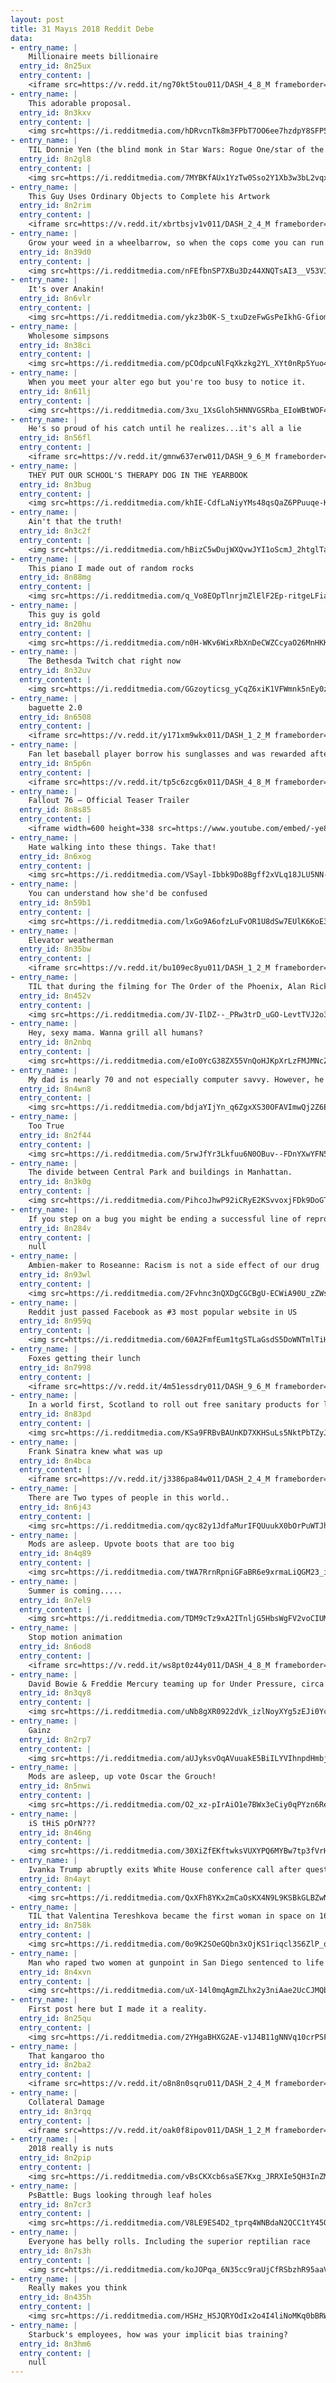 ```yaml
---
layout: post
title: 31 Mayıs 2018 Reddit Debe
data:
- entry_name: |
    Millionaire meets billionaire
  entry_id: 8n25ux
  entry_content: |
    <iframe src=https://v.redd.it/ng70kt5tou011/DASH_4_8_M frameborder=0></iframe>
- entry_name: |
    This adorable proposal.
  entry_id: 8n3kxv
  entry_content: |
    <img src=https://i.redditmedia.com/hDRvcnTk8m3FPbT7OO6ee7hzdpY8SFP5YNImTRfAMhs.gif?fm=jpg&s=a0e25e223941d9055e4083011b9ac912 frameborder=0>
- entry_name: |
    TIL Donnie Yen (the blind monk in Star Wars: Rogue One/star of the Ip Man films) was once leaving a Hong Kong nightclub with his girlfriend when they were attacked by a gang who had been bothering them earlier in the night. Donnie hospitalised 8 of them.
  entry_id: 8n2gl8
  entry_content: |
    <img src=https://i.redditmedia.com/7MYBKfAUx1YzTw0Sso2Y1Xb3w3bL2vqxsrIPtgO9tmk.jpg?s=1ae55171ff752326f9294e00b339ea13 frameborder=0>
- entry_name: |
    This Guy Uses Ordinary Objects to Complete his Artwork
  entry_id: 8n2rim
  entry_content: |
    <iframe src=https://v.redd.it/xbrtbsjv1v011/DASH_2_4_M frameborder=0></iframe>
- entry_name: |
    Grow your weed in a wheelbarrow, so when the cops come you can run away with it. That’s what grandma always said.
  entry_id: 8n39d0
  entry_content: |
    <img src=https://i.redditmedia.com/nFEfbnSP7XBu3Dz44XNQTsAI3__V53VIGh5N2P1H5Go.jpg?s=c555b01bc28b5dc4af198d4ac98e5af0 frameborder=0>
- entry_name: |
    It's over Anakin!
  entry_id: 8n6vlr
  entry_content: |
    <img src=https://i.redditmedia.com/ykz3b0K-S_txuDzeFwGsPeIkhG-GfiomctvlJOEWLsA.jpg?s=b1af71af8d2fe8c7961f25b7f0554d66 frameborder=0>
- entry_name: |
    Wholesome simpsons
  entry_id: 8n38ci
  entry_content: |
    <img src=https://i.redditmedia.com/pCOdpcuNlFqXkzkg2YL_XYt0nRp5Yuo4iz2sai1sC9Q.jpg?s=f4e76b52400d7091dbc83832c84f1d0f frameborder=0>
- entry_name: |
    When you meet your alter ego but you're too busy to notice it.
  entry_id: 8n61lj
  entry_content: |
    <img src=https://i.redditmedia.com/3xu_1XsGloh5HNNVGSRba_EIoWBtWOF4gSO9A6NcDrc.jpg?s=f461da5d406541dd44d5eb7b2fbfdfaf frameborder=0>
- entry_name: |
    He's so proud of his catch until he realizes...it's all a lie
  entry_id: 8n56fl
  entry_content: |
    <iframe src=https://v.redd.it/gmnw637erw011/DASH_9_6_M frameborder=0></iframe>
- entry_name: |
    THEY PUT OUR SCHOOL'S THERAPY DOG IN THE YEARBOOK
  entry_id: 8n3bug
  entry_content: |
    <img src=https://i.redditmedia.com/khIE-CdfLaNiyYMs48qsQaZ6PPuuqe-KxjChkpWRjsA.jpg?s=0a397a4068436940f525a40377bef598 frameborder=0>
- entry_name: |
    Ain't that the truth!
  entry_id: 8n3c2f
  entry_content: |
    <img src=https://i.redditmedia.com/hBizC5wDujWXQvwJYI1oScmJ_2htglTaHPevmRWXWPQ.jpg?s=93576cbe0a0f26d8fa84f86e6b8d21b4 frameborder=0>
- entry_name: |
    This piano I made out of random rocks
  entry_id: 8n88mg
  entry_content: |
    <img src=https://i.redditmedia.com/q_Vo8EOpTlnrjmZlElF2Ep-ritgeLFiaByRFU_I--38.jpg?s=e69a78dd2704ec835d1d07e0b391ac8a frameborder=0>
- entry_name: |
    This guy is gold
  entry_id: 8n20hu
  entry_content: |
    <img src=https://i.redditmedia.com/n0H-WKv6WixRbXnDeCWZCcyaO26MnHKKN4qVbLJShTQ.jpg?s=b489d41ef1f09161e7d3b7dfd89b53a8 frameborder=0>
- entry_name: |
    The Bethesda Twitch chat right now
  entry_id: 8n32uv
  entry_content: |
    <img src=https://i.redditmedia.com/GGzoyticsg_yCqZ6xiK1VFWmnk5nEy0zXvqsOEcTGIk.png?s=bc9f50e410a18f17baa5a7e016bbdcd0 frameborder=0>
- entry_name: |
    baguette 2.0
  entry_id: 8n6508
  entry_content: |
    <iframe src=https://v.redd.it/y171xm9wkx011/DASH_1_2_M frameborder=0></iframe>
- entry_name: |
    Fan let baseball player borrow his sunglasses and was rewarded afterwards with a game ball
  entry_id: 8n5p6n
  entry_content: |
    <iframe src=https://v.redd.it/tp5c6zcg6x011/DASH_4_8_M frameborder=0></iframe>
- entry_name: |
    Fallout 76 – Official Teaser Trailer
  entry_id: 8n8s85
  entry_content: |
    <iframe width=600 height=338 src=https://www.youtube.com/embed/-ye84Zrqndo?feature=oembed&enablejsapi=1 frameborder=0 allow=autoplay; encrypted-media allowfullscreen></iframe>
- entry_name: |
    Hate walking into these things. Take that!
  entry_id: 8n6xog
  entry_content: |
    <img src=https://i.redditmedia.com/VSayl-Ibbk9Do8Bgff2xVLq18JLU5NN-Mgg6X3Mjvt4.gif?fm=jpg&s=566a98bc2b897484591edac73c671014 frameborder=0>
- entry_name: |
    You can understand how she'd be confused
  entry_id: 8n59b1
  entry_content: |
    <img src=https://i.redditmedia.com/lxGo9A6ofzLuFvOR1U8dSw7EUlK6KoE3OYtWNen7Mu0.jpg?s=2dfea92f7fa75ad9fc1efb9a58814946 frameborder=0>
- entry_name: |
    Elevator weatherman
  entry_id: 8n35bw
  entry_content: |
    <iframe src=https://v.redd.it/bu109ec8yu011/DASH_1_2_M frameborder=0></iframe>
- entry_name: |
    TIL that during the filming for The Order of the Phoenix, Alan Rickman banned Rupert Grint and Matthew Lewis from coming within 5 meters of his new BMW, because during the making of the Goblet of Fire, they spilled milkshake in his other car
  entry_id: 8n452v
  entry_content: |
    <img src=https://i.redditmedia.com/JV-IlDZ--_PRw3trD_uGO-LevtTVJ2o3VXlKeZdDW_k.jpg?s=9aa5e5626e6978a94eeeb44aa23b9e6a frameborder=0>
- entry_name: |
    Hey, sexy mama. Wanna grill all humans?
  entry_id: 8n2nbq
  entry_content: |
    <img src=https://i.redditmedia.com/eIo0YcG38ZX55VnQoHJKpXrLzFMJMNcZwPXgUNC6XLA.jpg?s=835cb90801035eea9cef73b224d4369a frameborder=0>
- entry_name: |
    My dad is nearly 70 and not especially computer savvy. However, he learned an internet saying and put it on my Amazon Christmas gift receipt.
  entry_id: 8n4wn8
  entry_content: |
    <img src=https://i.redditmedia.com/bdjaYIjYn_q6ZgxXS30OFAVImwQj2Z6E6zaFcLBwU9g.jpg?s=087d532cdf883e7a57fc4902fa824767 frameborder=0>
- entry_name: |
    Too True
  entry_id: 8n2f44
  entry_content: |
    <img src=https://i.redditmedia.com/5rwJfYr3Lkfuu6N0OBuv--FDnYXwYFN52m4D_pFuu74.jpg?s=b9416681f51e03577526ad4c97fbaf52 frameborder=0>
- entry_name: |
    The divide between Central Park and buildings in Manhattan.
  entry_id: 8n3k0g
  entry_content: |
    <img src=https://i.redditmedia.com/PihcoJhwP92iCRyE2KSvvoxjFDk9DoGTXpIW3CmNj30.jpg?s=48efa5600c0a301ab69129a22fcfdfa8 frameborder=0>
- entry_name: |
    If you step on a bug you might be ending a successful line of reproduction that goes back for hundreds of millions of years without a second thought
  entry_id: 8n284v
  entry_content: |
    null
- entry_name: |
    Ambien-maker to Roseanne: Racism is not a side effect of our drug
  entry_id: 8n93wl
  entry_content: |
    <img src=https://i.redditmedia.com/2Fvhnc3nQXDgCGCBgU-ECWiA90U_zZWsRdwL50MORB8.jpg?s=f9ccad3b6934a875c5244ad4af3912e0 frameborder=0>
- entry_name: |
    Reddit just passed Facebook as #3 most popular website in US
  entry_id: 8n959q
  entry_content: |
    <img src=https://i.redditmedia.com/60A2FmfEum1tgSTLaGsdS5DoWNTmlTiHXCiu6OnakmU.jpg?s=67c75a8b565c21cc8d229cc5302b46f3 frameborder=0>
- entry_name: |
    Foxes getting their lunch
  entry_id: 8n7998
  entry_content: |
    <iframe src=https://v.redd.it/4m51essdry011/DASH_9_6_M frameborder=0></iframe>
- entry_name: |
    In a world first, Scotland to roll out free sanitary products for low-income women
  entry_id: 8n83pd
  entry_content: |
    <img src=https://i.redditmedia.com/KSa9FRBvBAUnKD7XKHSuLs5NktPbTZyJDmGVilOK0tU.jpg?s=976bea5b96a226f821a75b02e807f821 frameborder=0>
- entry_name: |
    Frank Sinatra knew what was up
  entry_id: 8n4bca
  entry_content: |
    <iframe src=https://v.redd.it/j3386pa84w011/DASH_2_4_M frameborder=0></iframe>
- entry_name: |
    There are Two types of people in this world..
  entry_id: 8n6j43
  entry_content: |
    <img src=https://i.redditmedia.com/qyc82y1JdfaMurIFQUuukX0bOrPuWTJho8sIC87cU3M.jpg?s=e0e331eea7457fbb431e4a81a3133c83 frameborder=0>
- entry_name: |
    Mods are asleep. Upvote boots that are too big
  entry_id: 8n4q89
  entry_content: |
    <img src=https://i.redditmedia.com/tWA7RrnRpniGFaBR6e9xrmaLiQGM23_iDzNuQ0aEVZ4.jpg?s=6ae49ac81b325882723c2e31124e7466 frameborder=0>
- entry_name: |
    Summer is coming.....
  entry_id: 8n7el9
  entry_content: |
    <img src=https://i.redditmedia.com/TDM9cTz9xA2ITnljG5HbsWgFV2voCIUMYHWCvxkaxH4.jpg?s=51c3c240e82ac03615d4b8b1a6d27309 frameborder=0>
- entry_name: |
    Stop motion animation
  entry_id: 8n6od8
  entry_content: |
    <iframe src=https://v.redd.it/ws8pt0z44y011/DASH_4_8_M frameborder=0></iframe>
- entry_name: |
    David Bowie & Freddie Mercury teaming up for Under Pressure, circa 1982.
  entry_id: 8n3qy8
  entry_content: |
    <img src=https://i.redditmedia.com/uNb8gXR0922dVk_izlNoyXYg5zEJi0Ycsv2ZmUD6R8U.jpg?s=95045d7a5b5cbdc23434d30ff77a2042 frameborder=0>
- entry_name: |
    Gainz
  entry_id: 8n2rp7
  entry_content: |
    <img src=https://i.redditmedia.com/aUJyksvOqAVuuakE5BiILYVIhnpdHmbjtbK_7MoL3y4.jpg?s=b4c53613085498cf7a968c7f9b7ed4aa frameborder=0>
- entry_name: |
    Mods are asleep, up vote Oscar the Grouch!
  entry_id: 8n5nwi
  entry_content: |
    <img src=https://i.redditmedia.com/O2_xz-pIrAiO1e7BWx3eCiy0qPYzn6ReExm-SAYtrD4.jpg?s=b0bc6c7a4fe101ef18d122ea1543a96c frameborder=0>
- entry_name: |
    iS tHiS pOrN???
  entry_id: 8n46ng
  entry_content: |
    <img src=https://i.redditmedia.com/30XiZfEKftwksVUXYPQ6MYBw7tp3fVrHoxADjjP9KBk.jpg?s=adf348c5523e8a3ea267245bf103512e frameborder=0>
- entry_name: |
    Ivanka Trump abruptly exits White House conference call after questions on Chinese trademarks
  entry_id: 8n4ayt
  entry_content: |
    <img src=https://i.redditmedia.com/QxXFh8YKx2mCaOsKX4N9L9KSBkGLBZwN2FkSSgUV0y4.jpg?s=98114d5687373a96b30ed7a24d3ae2ce frameborder=0>
- entry_name: |
    TIL that Valentina Tereshkova became the first woman in space on 16 June 1963, where she spent three days orbiting the Earth 48 times, and is the only woman to have completed a solo space mission
  entry_id: 8n758k
  entry_content: |
    <img src=https://i.redditmedia.com/0o9K2SOeGQbn3xOjKS1riqcl3S6ZlP_qAg18xCwosMM.jpg?s=cd24908f50bac653dcf77922226f9e10 frameborder=0>
- entry_name: |
    Man who raped two women at gunpoint in San Diego sentenced to life
  entry_id: 8n4xvn
  entry_content: |
    <img src=https://i.redditmedia.com/uX-14l0mqAgmZLhx2y3niAae2UcCJMQbsAbr58ztQTI.jpg?s=6d0882ea6c166fc681f5f0a9c92fb181 frameborder=0>
- entry_name: |
    First post here but I made it a reality.
  entry_id: 8n25qu
  entry_content: |
    <img src=https://i.redditmedia.com/2YHgaBHXG2AE-v1J4B11gNNVq10crPSFIFzx4EGZbmU.jpg?s=90bcb94162e31e3c597c89d78184a18a frameborder=0>
- entry_name: |
    That kangaroo tho
  entry_id: 8n2ba2
  entry_content: |
    <iframe src=https://v.redd.it/o8n8n0sqru011/DASH_2_4_M frameborder=0></iframe>
- entry_name: |
    Collateral Damage
  entry_id: 8n3rqq
  entry_content: |
    <iframe src=https://v.redd.it/oak0f8ipov011/DASH_1_2_M frameborder=0></iframe>
- entry_name: |
    2018 really is nuts
  entry_id: 8n2pip
  entry_content: |
    <img src=https://i.redditmedia.com/vBsCKXcb6saSE7Kxg_JRRXIe5QH3InZMhesrtFP8RvQ.jpg?s=b982441b018e429cac410de4a14102ed frameborder=0>
- entry_name: |
    PsBattle: Bugs looking through leaf holes
  entry_id: 8n7cr3
  entry_content: |
    <img src=https://i.redditmedia.com/V8LE9ES4D2_tprq4WNBdaN2QCC1tY45QrDtXEOYNEZA.jpg?s=1bfbdd06d90ae6860b9d65213995c87a frameborder=0>
- entry_name: |
    Everyone has belly rolls. Including the superior reptilian race
  entry_id: 8n7s3h
  entry_content: |
    <img src=https://i.redditmedia.com/koJOPqa_6N35cc9raUjCfRSbzhR95aaV6m1OJ3qZv08.jpg?s=724aa0eabea1b60b3d8698a199c3e320 frameborder=0>
- entry_name: |
    Really makes you think
  entry_id: 8n435h
  entry_content: |
    <img src=https://i.redditmedia.com/HSHz_HSJQRYOdIx2o4I4liNoMKq0bBRWZiTCsCRG54o.jpg?s=90e68ed787c352bce83b5e230e5a2021 frameborder=0>
- entry_name: |
    Starbuck's employees, how was your implicit bias training?
  entry_id: 8n3hm6
  entry_content: |
    null
---
```

